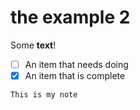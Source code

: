 # the example 2



Some **text**!

- [ ] An item that needs doing
- [x] An item that is complete

```{admonition} This is my admonition
This is my note
```